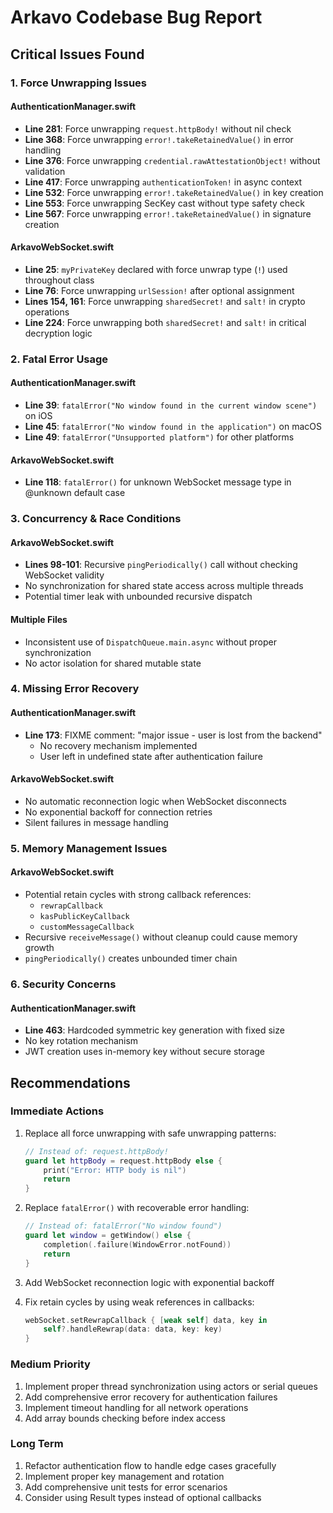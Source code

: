 # Arkavo Codebase Bug Report

## Critical Issues Found

### 1. Force Unwrapping Issues

#### AuthenticationManager.swift
- **Line 281**: Force unwrapping `request.httpBody!` without nil check
- **Line 368**: Force unwrapping `error!.takeRetainedValue()` in error handling
- **Line 376**: Force unwrapping `credential.rawAttestationObject!` without validation
- **Line 417**: Force unwrapping `authenticationToken!` in async context
- **Line 532**: Force unwrapping `error!.takeRetainedValue()` in key creation
- **Line 553**: Force unwrapping SecKey cast without type safety check
- **Line 567**: Force unwrapping `error!.takeRetainedValue()` in signature creation

#### ArkavoWebSocket.swift
- **Line 25**: `myPrivateKey` declared with force unwrap type (`!`) used throughout class
- **Line 76**: Force unwrapping `urlSession!` after optional assignment
- **Lines 154, 161**: Force unwrapping `sharedSecret!` and `salt!` in crypto operations
- **Line 224**: Force unwrapping both `sharedSecret!` and `salt!` in critical decryption logic

### 2. Fatal Error Usage

#### AuthenticationManager.swift
- **Line 39**: `fatalError("No window found in the current window scene")` on iOS
- **Line 45**: `fatalError("No window found in the application")` on macOS
- **Line 49**: `fatalError("Unsupported platform")` for other platforms

#### ArkavoWebSocket.swift
- **Line 118**: `fatalError()` for unknown WebSocket message type in @unknown default case

### 3. Concurrency & Race Conditions

#### ArkavoWebSocket.swift
- **Lines 98-101**: Recursive `pingPeriodically()` call without checking WebSocket validity
- No synchronization for shared state access across multiple threads
- Potential timer leak with unbounded recursive dispatch

#### Multiple Files
- Inconsistent use of `DispatchQueue.main.async` without proper synchronization
- No actor isolation for shared mutable state

### 4. Missing Error Recovery

#### AuthenticationManager.swift
- **Line 173**: FIXME comment: "major issue - user is lost from the backend"
  - No recovery mechanism implemented
  - User left in undefined state after authentication failure

#### ArkavoWebSocket.swift
- No automatic reconnection logic when WebSocket disconnects
- No exponential backoff for connection retries
- Silent failures in message handling

### 5. Memory Management Issues

#### ArkavoWebSocket.swift
- Potential retain cycles with strong callback references:
  - `rewrapCallback`
  - `kasPublicKeyCallback`
  - `customMessageCallback`
- Recursive `receiveMessage()` without cleanup could cause memory growth
- `pingPeriodically()` creates unbounded timer chain

### 6. Security Concerns

#### AuthenticationManager.swift
- **Line 463**: Hardcoded symmetric key generation with fixed size
- No key rotation mechanism
- JWT creation uses in-memory key without secure storage

## Recommendations

### Immediate Actions
1. Replace all force unwrapping with safe unwrapping patterns:
   ```swift
   // Instead of: request.httpBody!
   guard let httpBody = request.httpBody else {
       print("Error: HTTP body is nil")
       return
   }
   ```

2. Replace `fatalError()` with recoverable error handling:
   ```swift
   // Instead of: fatalError("No window found")
   guard let window = getWindow() else {
       completion(.failure(WindowError.notFound))
       return
   }
   ```

3. Add WebSocket reconnection logic with exponential backoff

4. Fix retain cycles by using weak references in callbacks:
   ```swift
   webSocket.setRewrapCallback { [weak self] data, key in
       self?.handleRewrap(data: data, key: key)
   }
   ```

### Medium Priority
1. Implement proper thread synchronization using actors or serial queues
2. Add comprehensive error recovery for authentication failures
3. Implement timeout handling for all network operations
4. Add array bounds checking before index access

### Long Term
1. Refactor authentication flow to handle edge cases gracefully
2. Implement proper key management and rotation
3. Add comprehensive unit tests for error scenarios
4. Consider using Result types instead of optional callbacks